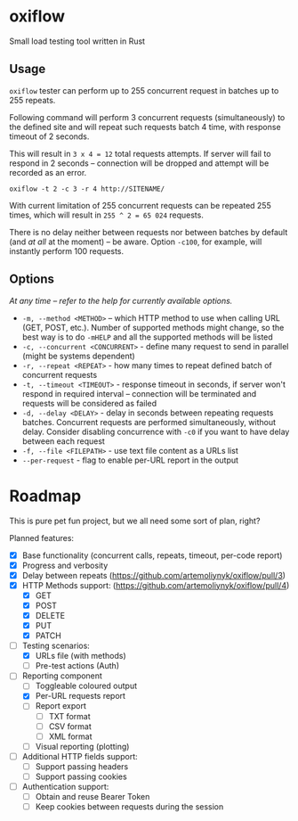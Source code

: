 # oxiflow
Small load testing tool written in Rust

## Usage
`oxiflow` tester can perform up to 255 concurrent request in batches up to 255 repeats.

Following command will perform 3 concurrent requests (simultaneously) to the defined site and will repeat such requests batch 4 time, with response timeout of 2 seconds.

This will result in `3 x 4 = 12` total requests attempts. If server will fail to respond in 2 seconds – connection will be dropped and attempt will be recorded as an error.

```shell
oxiflow -t 2 -c 3 -r 4 http://SITENAME/
```

With current limitation of 255 concurrent requests can be repeated 255 times, which will result in `255 ^ 2 = 65 024` requests.

There is no delay neither between requests nor between batches by default (and *at all* at the moment) – be aware. Option `-c100`, for example, will instantly perform 100 requests.

## Options
_At any time – refer to the help for currently available options._

-  `-m, --method <METHOD>` – which HTTP method to use when calling URL (GET, POST, etc.). Number of supported methods might change, so the best way is to do `-mHELP` and all the supported methods will be listed
- `-c, --concurrent <CONCURRENT>` - define many request to send in parallel (might be systems dependent)
- `-r, --repeat <REPEAT>` - how many times to repeat defined batch of concurrent requests
- `-t, --timeout <TIMEOUT>` - response timeout in seconds, if server won't respond in required interval – connection will be terminated and requests will be considered as failed
- `-d, --delay <DELAY>` - delay in seconds between repeating requests batches.
Concurrent requests are performed simultaneously, without delay. Consider disabling concurrence with `-c0` if you want to have delay between each request
- `-f, --file <FILEPATH>` - use text file content as a URLs list
- `--per-request` - flag to enable per-URL report in the output



# Roadmap
This is pure pet fun project, but we all need some sort of plan, right?

Planned features:
- [x] Base functionality (concurrent calls, repeats, timeout, per-code report)
- [x] Progress and verbosity
- [x] Delay between repeats (https://github.com/artemoliynyk/oxiflow/pull/3)
- [x] HTTP Methods support: (https://github.com/artemoliynyk/oxiflow/pull/4)
  - [x] GET
  - [x] POST
  - [x] DELETE
  - [x] PUT
  - [x] PATCH
- [ ] Testing scenarios:
  - [x] URLs file (with methods)
  - [ ] Pre-test actions (Auth)
- [ ] Reporting component
  - [ ] Toggleable coloured output
  - [X] Per-URL requests report
  - [ ] Report export
    - [ ] TXT format
    - [ ] CSV format
    - [ ] XML format
  - [ ] Visual reporting (plotting)
- [ ] Additional HTTP fields support:
  - [ ] Support passing headers
  - [ ] Support passing cookies
- [ ] Authentication support:
  - [ ] Obtain and reuse Bearer Token
  - [ ] Keep cookies between requests during the session
